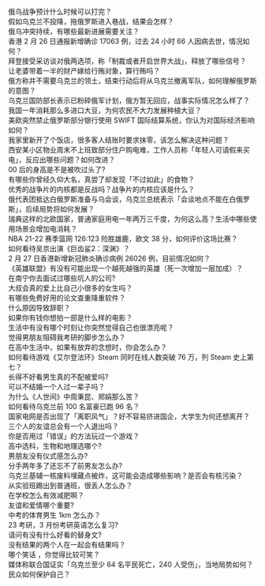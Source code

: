 俄乌战争预计什么时候可以打完？  
假如乌克兰不投降，拖俄罗斯进入巷战，结果会怎样？  
俄乌冲突持续，有哪些最新进展需要关注？  
香港 2 月 26 日通报新增确诊 17063 例，过去 24 小时 66 人因病去世，情况如何？  
拜登接受采访谈对俄两选项，称「制裁或者开启世界大战」，释放了哪些信号？  
让老婆带着一半的财产嫁给行贿对象，算行贿吗？  
俄方称并不需要乌克兰的领土，结束行动后将从乌克兰撤离军队，如何理解俄罗斯的意图？  
乌克兰国防部长表示已粉碎俄军计划，俄方暂无回应，战事实际情况怎么样了？  
我国一年消耗那么多进口大豆，为何农民不大力发展种植大豆？  
美欧突然禁止俄罗斯部分银行使用 SWIFT 国际结算系统，你认为对国际经济影响如何？  
我家里新开了个饭店，很多客人结账时要求抹零，该怎么解决这种问题？  
西安某小区物业周末不上班致部分住户购电难，工作人员称「年轻人可请假来买电」，反应出哪些问题？如何改进？  
00 后的身高是不是被吹过头了?  
有哪些你曾经久仰大名，真尝了却发现「不过如此」的食物？  
优秀的战争片的内核都是反战吗？战争片的内核应该是什么？  
俄代表团抵达白俄罗斯准备与乌会谈，乌克兰总统表示「会谈地点不能在白俄罗斯」，后续局势将如何发展？  
瑞典这样的北欧国家，普通家庭用电一年两万三千度，为何这么高？生活中哪些使用场景会增加电消耗？  
NBA 21-22 赛季篮网 126:123 险胜雄鹿，欧文 38 分，如何评价这场比赛？  
如何看待吴京出演《巨齿鲨2：深渊》？  
2 月 27 日香港新增新冠肺炎确诊病例 26026 例，目前情况如何？  
《英雄联盟》有没有可能出现一个越死越强的英雄（死一次增加一层加成）？  
在南宁你去面试过哪些坑人的公司?  
大叔会真的爱上比自己小很多的女生吗？  
有哪些免费好用的论文查重降重软件？  
什么原因导致辞职？  
如果你有钱你想拍一部是什么样的电影？  
生活中有没有哪个时刻让你突然觉得自己也很漂亮呢？  
觉得男朋友阻碍我考研的脚步怎么办？  
在高中生活中，如果有放弃的念想时，你会怎么办？  
如何看待游戏《艾尔登法环》Steam 同时在线人数突破 76 万，列 Steam 史上第七？  
长得不好看男生真的不配被爱吗?  
可以不结婚一个人过一辈子吗？  
为什么《人世间》中周秉昆、郑娟那么苦？  
如何看待乌克兰前 100 名富豪已跑 96 名？  
国家电网是否出现了「离职风气」？好不容易挤进国企，大学生为何还想离开？  
三个人的友谊总会有一个人退出吗？  
你是否用过「错误」的方法玩过一个游戏？  
高中选科，生物和地理选哪个?  
男朋友没有仪式感怎么办?  
分手两年多了还忘不了前男友怎么办?  
乌克兰基辅一核废料埋藏点被炸，这可能会造成哪些影响？是否会有核污染？  
从实验班踢出到普通班，很丢人怎么办？  
在学校怎么有效减肥啊？  
友谊和爱情哪个重要?  
中考的体育男生 1km 怎么办？  
23 考研，3 月份考研英语怎么复习?  
请问有没有什么好看的替身文?  
没有结果的两个人在一起会有结果吗？  
哪个笑话 ，你觉得比较可笑？  
媒体称联合国证实「乌克兰至少 64 名平民死亡，240 人受伤」，当地局势如何？民众如何保护自己？  
